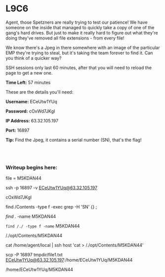 # L9C6

Agent, those Spetzners are really trying to test our patience! We have someone on the inside that managed to quickly take a copy of one of the gang's hard drives. But just to make it really hard to figure out what they're doing they've removed all file extensions - from every file!

We know there's a Jpeg in there somewhere with an image of the particular EMP they're trying to steal, but it's taking the team forever to find it. Can you think of a quicker way?

SSH sessions only last 60 minutes, after that you will need to reload the page to get a new one.

**Time Left:** 57 minutes

These are the details you'll need:

**Username:** ECeUtw1YUq

**Password:** cOxWd7JKgI

**IP Address:** 63.32.105.197

**Port:** 16897

**Tip:** Find the Jpeg, it contains a serial number (SN), that's the flag!


</br></br>
### Writeup begins here:

file = M5KDAN44

ssh -p 16897 -v ECeUtw1YUq@63.32.105.197

cOxWd7JKgI

find /Contents -type f -exec grep -H 'SN' {} \;

*find* . -name M5KDAN44

`find /./ -type f -name` M5KDAN44

/./opt/Contents/M5KDAN44

cat /home/agent/local | ssh host 'cat > /./opt/Contents/M5KDAN44’

scp -P 16897 tmpdir/file1.txt ECeUtw1YUq@63.32.105.197:/home/ECeUtw1YUq/M5KDAN44

/home/ECeUtw1YUq/M5KDAN44
